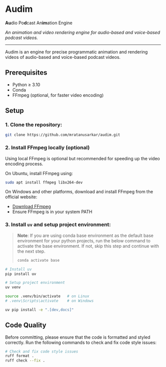 # Audim

**Au**dio Po**d**cast An**im**ation Engine

_An animation and video rendering engine for audio-based and voice-based podcast videos._

---

Audim is an engine for precise programmatic animation and rendering videos of audio-based and voice-based podcast videos.

## Prerequisites

- Python ≥ 3.10
- Conda
- FFmpeg (optional, for faster video encoding)

## Setup

### 1. Clone the repository:

```bash
git clone https://github.com/mratanusarkar/audim.git
```

### 2. Install FFmpeg locally (optional)

Using local FFmpeg is optional but recommended for speeding up the video encoding process.

On Ubuntu, install FFmpeg using:

```bash
sudo apt install ffmpeg libx264-dev
```

On Windows and other platforms, download and install FFmpeg from the official website:

- [Download FFmpeg](https://ffmpeg.org/download.html)
- Ensure FFmpeg is in your system PATH

### 3. Install `uv` and setup project environment:

> **Note**: If you are using conda base environment as the default base environment for your python projects, run the below command to activate the base environment. If not, skip this step and continue with the next step.
>
> ```bash
> conda activate base
> ```

```bash
# Install uv
pip install uv

# Setup project environment
uv venv

source .venv/bin/activate   # on Linux
# .venv\Scripts\activate    # on Windows

uv pip install -e ".[dev,docs]"
```

## Code Quality

Before committing, please ensure that the code is formatted and styled correctly.
Run the following commands to check and fix code style issues:

```bash
# Check and fix code style issues
ruff format .
ruff check --fix .
```
